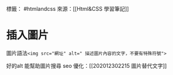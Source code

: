 標籤： #htmlandcss 
來源：[[Html&CSS 學習筆記]]

# 插入圖片
圖片語法`<img src="網址" alt=" 描述圖片內容的文字，不要有特殊符號">`

好的alt 能幫助圖片搜尋 seo 優化：[[202012302215 圖片替代文字]]